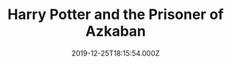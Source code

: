 ---
title: "Harry Potter and the Prisoner of Azkaban"
year: 2004
date: 2019-12-25T18:15:54.000Z
permalink: /almanac/movies/2019-12-25-harry-potter-and-the-prisoner-of-azkaban/index.html
rating: 3
tmdbid: 673
---